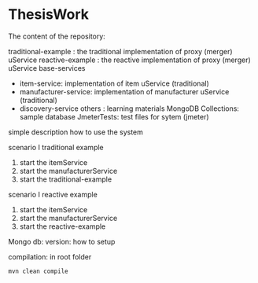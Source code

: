 # ThesisWork

The content of the repository:

traditional-example : the traditional implementation of proxy (merger) uService
reactive-example : the reactive implementation of proxy (merger) uService
base-services
 - item-service: implementation of item uService (traditional)
 - manufacturer-service: implementation of manufacturer uService (traditional)
 - discovery-service
others : learning materials
MongoDB Collections: sample database
JmeterTests: test files for sytem (jmeter)

simple description how to use the system

scenario I traditional example
1. start the itemService
2. start the manufacturerService
3. start the traditional-example

scenario I reactive example
1. start the itemService
2. start the manufacturerService
3. start the reactive-example

Mongo db:
version: 
how to setup


compilation:
in root folder
```shell
mvn clean compile
```